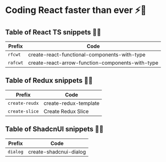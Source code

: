 # **Coding React faster than ever ⚡️🚀**

## Table of React TS snippets 🧑‍💻

| Prefix   | Code                                             |
| -------- | ------------------------------------------------ |
| `rfcwt`  | create-react-functional-components-with-type     |
| `rafcwt` | create-react-arrow-function-components-with-type |

## Table of Redux snippets 🧑‍💻

| Prefix         | Code                  |
| -------------- | --------------------- |
| `create-reudx` | create-redux-template |
| `create-slice` | Create Redux Slice    |

## Table of ShadcnUI snippets 🧑‍💻

| Prefix   | Code                   |
| -------- | ---------------------- |
| `dialog` | create-shadcnui-dialog |
